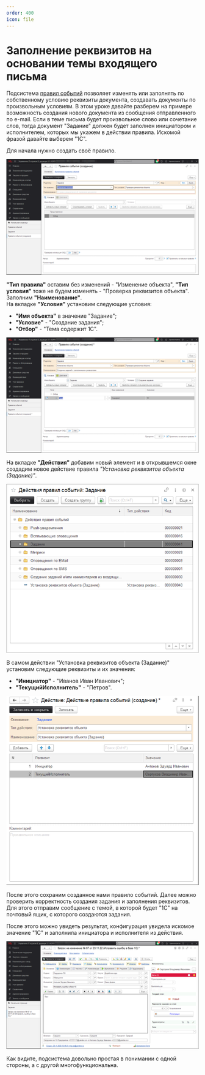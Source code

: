 ```yaml
---
order: 400
icon: file
---
```


# Заполнение реквизитов на основании темы входящего письма

Подсистема [правил событий](https://softonit.ru/FAQ/courses/?COURSE_ID=1&CHAPTER_ID=0449) позволяет изменять или заполнять по собственному условию реквизиты документа, создавать документы по произвольным условиям. В этом уроке давайте разберем на примере возможность создания нового документа из сообщения отправленного по e-mail. Если в теме письма будет произвольное слово или сочетание слов, тогда документ "Задание" должен будет заполнен инициатором и исполнителем, которых мы укажем в действии правила. Искомой фразой давайте выберем "1С".

Для начала нужно создать своё правило.

![01_ЗаполнениеРеквизитов](static/01_ЗаполнениеРеквизитов.png)

**"Тип правила"** оставим без изменений - "Изменение объекта", **"Тип условия"** тоже не будем изменять - "Проверка реквизитов объекта". Заполним **"Наименование"**.  
На вкладке **"Условия"** установим следующие условия:

* **"Имя объекта"** в значение "Задание";   
* **"Условие"** - "Создание задания";  
* **"Отбор"** - "Тема содержит 1С".  

![02_ЗаполнениеРеквизитов](static/02_ЗаполнениеРеквизитов.png)

На вкладке **"Действия"** добавим новый элемент и в открывшемся окне создадим новое действие правила *"Установка реквизитов объекта (Задание)"*.

![04_ЗаполнениеРеквизитов](static/04_ЗаполнениеРеквизитов.png)

В самом действии "Установка реквизитов объекта (Задание)" установим следующие реквизиты и их значения:

* **"Инициатор"** - "Иванов Иван Иванович";   
* **"ТекущийИсполнитель"** - "Петров".   

![05_ЗаполнениеРеквизитов](static/05_ЗаполнениеРеквизитов.png)

После этого сохраним созданное нами правило событий. Далее можно проверить корректность создания задания и заполнения реквизитов. Для этого отправим сообщение с темой, в которой будет "1С" на почтовый ящик, с которого создаются задания.

После этого можно увидеть результат, конфигурация увидела искомое значение "1С" и заполнила инициатора и исполнителя из действия.

![06_ЗаполнениеРеквизитов](static/06_ЗаполнениеРеквизитов.png)

Как видите, подсистема довольно простая в понимании с одной стороны, а с другой многофункциональна.

